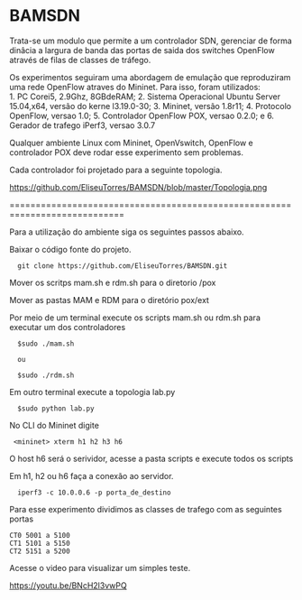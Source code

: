 BAMSDN 
========


Trata-se um modulo que permite a um controlador SDN, gerenciar de forma dinâcia a largura de banda das portas de saida dos switches OpenFlow através de filas de classes de tráfego. 

Os  experimentos seguiram uma abordagem de emulação que reproduziram uma rede OpenFlow atraves do Mininet. Para isso, foram utilizados:   
         1. PC Corei5, 2.9Ghz, 8GBdeRAM; 
         2. Sistema Operacional Ubuntu Server 15.04,x64, versão do kerne l3.19.0-30; 
         3. Mininet, versão 1.8r11; 
         4. Protocolo OpenFlow, versao 1.0; 
         5. Controlador OpenFlow POX, versao 0.2.0; e 
         6. Gerador de trafego iPerf3, versao 3.0.7

Qualquer ambiente Linux com Mininet, OpenVswitch, OpenFlow e controlador POX deve rodar esse experimento sem problemas.

Cada controlador foi projetado para a seguinte topologia.

https://github.com/EliseuTorres/BAMSDN/blob/master/Topologia.png

============================================================================

Para a utilização do ambiente siga os seguintes passos abaixo.

Baixar o código fonte do projeto.

      git clone https://github.com/EliseuTorres/BAMSDN.git

Mover os scritps mam.sh e rdm.sh para o diretorio /pox

Mover as pastas MAM e RDM para o diretório pox/ext

Por meio de um terminal execute os scripts mam.sh ou rdm.sh para executar um dos controladores

      $sudo ./mam.sh

      ou

      $sudo ./rdm.sh

Em outro terminal execute a topologia lab.py

      $sudo python lab.py

No CLI do Mininet digite

     <mininet> xterm h1 h2 h3 h6

O host h6 será o serividor, acesse a pasta scripts e execute todos os scripts

Em h1, h2 ou h6 faça a conexão ao servidor.

      iperf3 -c 10.0.0.6 -p porta_de_destino

Para esse experimento dividimos as classes de trafego com as seguintes portas

    CT0 5001 a 5100
    CT1 5101 a 5150
    CT2 5151 a 5200

Acesse o video para visualizar um simples teste.

https://youtu.be/BNcH2l3vwPQ
